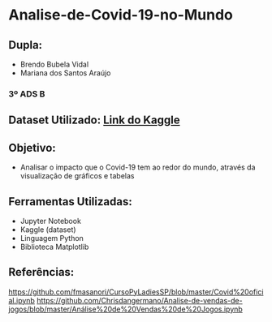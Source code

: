 # Analise-de-Covid-19-no-Mundo

## Dupla:

- Brendo Bubela Vidal 
- Mariana dos Santos Araújo
### 3º ADS B

## Dataset Utilizado: [Link do Kaggle](https://www.kaggle.com/imdevskp/corona-virus-report?select=country_wise_latest.csv) 
## Objetivo:
- Analisar o impacto que o Covid-19 tem ao redor do mundo, através da visualização de gráficos e tabelas

## Ferramentas Utilizadas:
- Jupyter Notebook
- Kaggle (dataset)
- Linguagem Python
- Biblioteca Matplotlib

## Referências:
https://github.com/fmasanori/CursoPyLadiesSP/blob/master/Covid%20oficial.ipynb
https://github.com/Chrisdangermano/Analise-de-vendas-de-jogos/blob/master/Análise%20de%20Vendas%20de%20Jogos.ipynb
